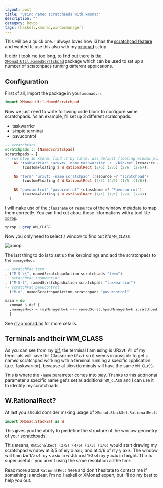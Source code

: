 ```yaml
---
layout: post
title: "Using named scratchpads with xmonad"
description: ""
category: howto
tags: [haskell,xmonad,windowmanager]
---
```


This will be a quick one. I always loved how i3 has the [scratchpad feature](https://i3wm.org/docs/userguide.html#_scratchpad) and wanted to use this also with my [xmonad](https://xmonad.org) setup.

It didn't took me too long, to find out there is the [`XMonad.Util.NamedScratchpad`](https://hackage.haskell.org/package/xmonad-contrib-0.13/docs/XMonad-Util-NamedScratchpad.html) package which can be used to set up a number of scratchpads running different applications.

## Configuration

First of all, import the package in your `xmonad.hs`

```haskell
import XMonad.Util.NamedScratchpad
```

Now we just need to write following code block to configure some scratchpads. As an example, I'll set up 3 different scratchpads.

* taskwarrior
* simple terminal
* pavucontrol

```haskell
-- scratchPads
scratchpads :: [NamedScratchpad]
scratchpads = [
-- run htop in xterm, find it by title, use default floating window placement
    NS "taskwarrior" "urxvtc -name taskwarrior -e ~/bin/tw" (resource =? "taskwarrior")
        (customFloating $ W.RationalRect (2/6) (2/6) (2/6) (2/6)),

    NS "term" "urxvtc -name scratchpad" (resource =? "scratchpad")
        (customFloating $ W.RationalRect (3/5) (4/6) (1/5) (1/6)),

    NS "pavucontrol" "pavucontrol" (className =? "Pavucontrol")
        (customFloating $ W.RationalRect (1/4) (1/4) (2/4) (2/4))
  ]

```

I will make use of the `classname` or `resource` of the window metadata to map them correctly. You can find out about those informations with a tool like [`xprop`](https://linux.die.net/man/1/xprop).

```bash
xprop | grep WM_CLASS
```

Now you only need to select a window to find out it's `WM_CLASS`.

![xprop](/img/p/20200502_1.gif)

The last thing to do is to set up the keybindings and add the scratchpads to the `manageHook`:

```haskell
-- scratchPad term
, ("M-S-\\", namedScratchpadAction scratchpads "term")
-- scratchPad taskwarrior
, ("M-S-t", namedScratchpadAction scratchpads "taskwarrior")
-- scratchPad pavucontrol
, ("M-v", namedScratchpadAction scratchpads "pavucontrol")
```

```haskell
main = do
  xmonad $ def {
  ,manageHook = (myManageHook <+> namedScratchpadManageHook scratchpads
  }
```

See [my xmonad.hs](https://github.com/eyenx/dotfiles/blob/master/.xmonad/xmonad.hs) for more details.



## Terminals and their WM_CLASS

As you can see from my [gif](/img/p/20200502_1.gif), the terminal I am using is URxvt. All of my terminals will have the Classname `URxvt` so it seems impossible to get a named scratchpad working with a terminal running a specific application (a.e. Taskwarrior), because all `URxvt`terminals will have the same `WM_CLASS`.

This is where the `-name` parameter comes into play. Thanks to this additional parameter a specific name get's set as additional `WM_CLASS` and I can use it to identify my scratchpads.

## W.RationalRect?

At last you should consider making usage of `XMonad.StackSet.RationalRect`:

```haskell
import XMonad.StackSet as W
```

This gives you the ability to predefine the structure of the window geometry of your scratchpads.

This means, `RationalRect (3/5) (4/6) (1/5) (1/6)` would start drawing my scratchpad window at 3/5 of my x axis, and at 4/6 of my y axis. The window will then be 1/5 of my x axis in width and 1/6 of my y axis in height. This is super useful if you aren't using the same resolution all the time.

Read more about [`RationalRect` here](https://hackage.haskell.org/package/xmonad-0.15/docs/XMonad-StackSet.html#t:RationalRect) and don't hesitate to [contact](https://eyenx.ch/about) me if something is unclear. I'm no Haskell or XMonad expert, but I'll do my best to help you out.
